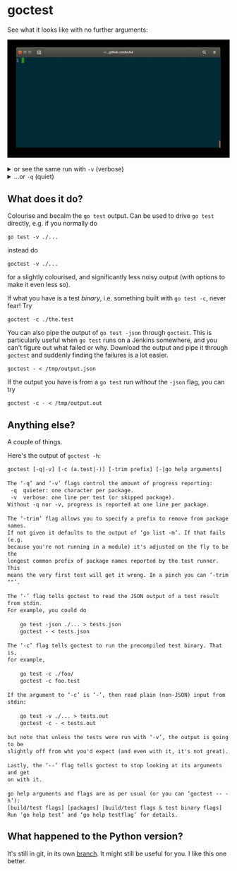 # goctest

See what it looks like with no further arguments:

![a screencast of goctest 0.2.1 running a test suite, in default mode](img/default.gif)

<details><summary>or see the same run with <code>-v</code> (verbose)</summary>
<p>

![a screencast of goctest 0.2.1 running a test suite, in verbose mode](img/verbose.gif)

</p>
</details>

<details><summary>...or <code>-q</code> (quiet)</summary>
<p>

![a screencast of goctest 0.2.1 running a test suite, in quiet mode](img/quiet.gif)

</p>
</details>


## What does it do?

Colourise and becalm the `go test` output. Can be used to drive `go test`
directly, e.g.  if you normally do

    go test -v ./...

instead do

    goctest -v ./...

for a slightly colourised, and significantly less noisy output (with options
to make it even less so).

If what you have is a test *binary*, i.e. something built with `go test -c`,
never fear! Try

    goctest -c ./the.test

You can also pipe the output of `go test -json` through `goctest`. This is
particularly useful when `go test` runs on a Jenkins somewhere, and you can't
figure out what failed or why. Download the output and pipe it through
`goctest` and suddenly finding the failures is a lot easier.

    goctest - < /tmp/output.json

If the output you have is from a `go test` run *without* the `-json` flag, you
can try

    goctest -c - < /tmp/output.out

## Anything else?

A couple of things.

Here's the output of `goctest -h`:

    goctest [-q|-v] [-c (a.test|-)] [-trim prefix] [-|go help arguments]

    The ‘-q’ and ‘-v’ flags control the amount of progress reporting:
     -q  quieter: one character per package.
     -v  verbose: one line per test (or skipped package).
    Without -q nor -v, progress is reported at one line per package.

    The ‘-trim’ flag allows you to specify a prefix to remove from package names.
    If not given it defaults to the output of ‘go list -m’. If that fails (e.g.
    because you're not running in a module) it's adjusted on the fly to be the
    longest common prefix of package names reported by the test runner. This
    means the very first test will get it wrong. In a pinch you can ‘-trim ""’.

    The ‘-’ flag tells goctest to read the JSON output of a test result from stdin.
    For example, you could do

        go test -json ./... > tests.json
        goctest - < tests.json

    The ‘-c’ flag tells goctest to run the precompiled test binary. That is,
    for example,

        go test -c ./foo/
        goctest -c foo.test

    If the argument to ‘-c’ is ‘-’, then read plain (non-JSON) input from stdin:

        go test -v ./... > tests.out
        goctest -c - < tests.out

    but note that unless the tests were run with ‘-v’, the output is going to be
    slightly off from wht you'd expect (and even with it, it's not great).

    Lastly, the ‘--’ flag tells goctest to stop looking at its arguments and get
    on with it.

    go help arguments and flags are as per usual (or you can ‘goctest -- -h’):
    [build/test flags] [packages] [build/test flags & test binary flags]
    Run ‘go help test’ and ‘go help testflag’ for details.


## What happened to the Python version?

It's still in git, in its own [branch]. It might still be useful for you.
I like this one better.

[branch]: https://github.com/chipaca/goctest/tree/python
